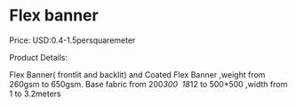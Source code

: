 # Flex banner

Price: USD:0.4-1.5persquaremeter

Product Details:

Flex Banner( frontlit and backlit) and Coated Flex Banner ,weight from 260gsm to 650gsm. Base fabric from 200*300  18*12 to 500*500 ,width from 1 to 3.2meters